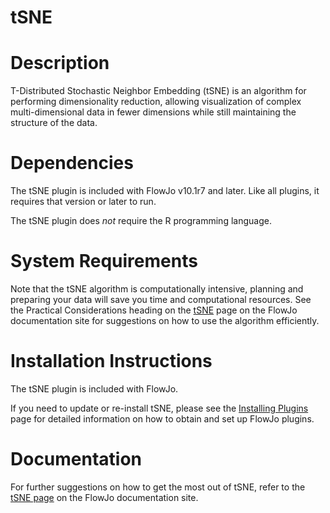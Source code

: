 # tSNE

# **Description**

T-Distributed Stochastic Neighbor Embedding (tSNE) is an algorithm for performing dimensionality reduction, allowing visualization of complex multi-dimensional data in fewer dimensions while still maintaining the structure of the data.

# **Dependencies**

The tSNE plugin is included with FlowJo v10.1r7 and later. Like all plugins, it requires that version or later to run.

The tSNE plugin does *not* require the R programming language.

# **System Requirements**

Note that the tSNE algorithm is computationally intensive, planning and preparing your data will save you time and computational resources. See the Practical Considerations heading on the [tSNE](http://docs.flowjo.com/d2/plugins/tsne/) page on the FlowJo documentation site for suggestions on how to use the algorithm efficiently.

# **Installation Instructions**

The tSNE plugin is included with FlowJo.

If you need to update or re-install tSNE, please see the [Installing Plugins](http://docs.flowjo.com/d2/plugins/installing-plugins/) page for detailed information on how to obtain and set up FlowJo plugins.

# **Documentation**

For further suggestions on how to get the most out of tSNE, refer to the [tSNE page](http://docs.flowjo.com/d2/plugins/tsne/) on the FlowJo documentation site.
